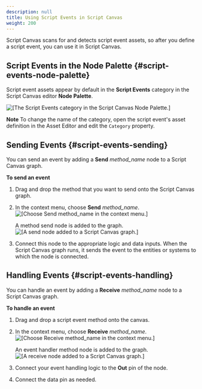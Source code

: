 ```yaml
---
description: null
title: Using Script Events in Script Canvas
weight: 200
---
```


Script Canvas scans for and detects script event assets, so after you define a script event, you can use it in Script Canvas\.

## Script Events in the Node Palette {#script-events-node-palette}

Script event assets appear by default in the **Script Events** category in the Script Canvas editor **Node Palette**\.

![\[The Script Events category in the Script Canvas Node Palette.\]](/images/user-guide/script-canvas-script-events-4.png)

**Note**
To change the name of the category, open the script event's asset definition in the Asset Editor and edit the `Category` property\.

## Sending Events {#script-events-sending}

You can send an event by adding a **Send** *method\_name* node to a Script Canvas graph\.

**To send an event**

1. Drag and drop the method that you want to send onto the Script Canvas graph\.

1. In the context menu, choose **Send** *method\_name*\.
![\[Choose Send method_name in the context menu.\]](/images/user-guide/script-canvas-script-events-5.png)

   A method send node is added to the graph\.
![\[A send node added to a Script Canvas graph.\]](/images/user-guide/script-canvas-script-events-6.png)

1. Connect this node to the appropriate logic and data inputs\. When the Script Canvas graph runs, it sends the event to the entities or systems to which the node is connected\.

## Handling Events {#script-events-handling}

You can handle an event by adding a **Receive** *method\_name* node to a Script Canvas graph\.

**To handle an event**

1. Drag and drop a script event method onto the canvas\.

1. In the context menu, choose **Receive** *method\_name*\.
![\[Choose Receive method_name in the context menu.\]](/images/user-guide/script-canvas-script-events-7.png)

   An event handler method node is added to the graph\.
![\[A receive node added to a Script Canvas graph.\]](/images/user-guide/script-canvas-script-events-8.png)

1. Connect your event handling logic to the **Out** pin of the node\.

1. Connect the data pin as needed\.